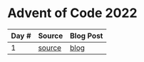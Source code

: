 # Advent of Code 2022

| Day # | Source                                       | Blog Post             |
| ----- |----------------------------------------------|-----------------------|
| 1     | [source](src/advent_2022_clojure/day01.clj)  | [blog](docs/day01.md) |
